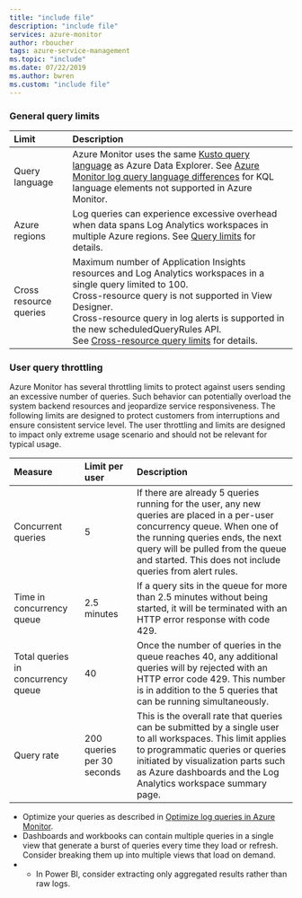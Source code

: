 ```yaml
---
title: "include file" 
description: "include file" 
services: azure-monitor
author: rboucher
tags: azure-service-management
ms.topic: "include"
ms.date: 07/22/2019
ms.author: bwren
ms.custom: "include file"
---
```


### General query limits

| Limit | Description |
|:---|:---|
| Query language | Azure Monitor uses the same [Kusto query language](/azure/kusto/query/) as Azure Data Explorer. See [Azure Monitor log query language differences](../articles/azure-monitor/log-query/data-explorer-difference.md) for KQL language elements not supported in Azure Monitor. |
| Azure regions | Log queries can experience excessive overhead when data spans Log Analytics workspaces in multiple Azure regions. See [Query limits](../articles/azure-monitor/log-query/scope.md#query-limits) for details. |
| Cross resource queries | Maximum number of Application Insights resources and Log Analytics workspaces in a single query limited to 100.<br>Cross-resource query is not supported in View Designer.<br>Cross-resource query in log alerts is supported in the new scheduledQueryRules API.<br>See [Cross-resource query limits](../articles/azure-monitor/log-query/cross-workspace-query.md#cross-resource-query-limits) for details. |

### User query throttling
Azure Monitor has several throttling limits to protect against users sending an excessive number of queries. Such behavior can potentially overload the system backend resources and jeopardize service responsiveness. The following limits are designed to protect customers from interruptions and ensure consistent service level. The user throttling and limits are designed to impact only extreme usage scenario and should not be relevant for typical usage.


| Measure | Limit per user | Description |
|:---|:---|:---|
| Concurrent queries | 5 | If there are already 5 queries running for the user, any new queries are placed in a per-user concurrency queue. When one of the running queries ends, the next query will be pulled from the queue and started. This does not include queries from alert rules.
| Time in concurrency queue | 2.5 minutes | If a query sits in the queue for more than 2.5 minutes without being started, it will be terminated with an HTTP error response with code 429. |
| Total queries in concurrency queue | 40 | Once the number of queries in the queue reaches 40, any additional queries will by rejected with an HTTP error code 429. This number is in addition to the 5 queries that can be running simultaneously. |
| Query rate | 200 queries per 30 seconds | This is the overall rate that queries can be submitted by a single user to all workspaces.  This limit applies to programmatic queries or queries initiated by visualization parts such as Azure dashboards and the Log Analytics workspace summary page. |

- Optimize your queries as described in [Optimize log queries in Azure Monitor](../articles/azure-monitor/log-query/query-optimization.md).
- Dashboards and workbooks can contain multiple queries in a single view that generate a burst of queries every time they load or refresh. Consider breaking them up into multiple views that load on demand. 
- -	In Power BI, consider extracting only aggregated results rather than raw logs.